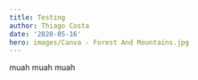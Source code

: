```yaml
---
title: Testing
author: Thiago Costa
date: '2020-05-16'
hero: images/Canva - Forest And Mountains.jpg
---
```

muah muah muah
